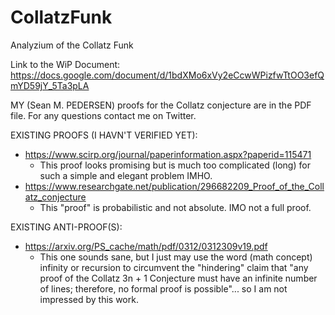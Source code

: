 # CollatzFunk
Analyzium of the Collatz Funk

Link to the WiP Document: https://docs.google.com/document/d/1bdXMo6xVy2eCcwWPizfwTtOO3efQmYD59jY_5Ta3pLA

MY (Sean M. PEDERSEN) proofs for the Collatz conjecture are in the PDF file. For any questions contact me on Twitter.

EXISTING PROOFS (I HAVN'T VERIFIED YET):
- https://www.scirp.org/journal/paperinformation.aspx?paperid=115471
  - This proof looks promising but is much too complicated (long) for such a simple and elegant problem IMHO.
- https://www.researchgate.net/publication/296682209_Proof_of_the_Collatz_conjecture
  - This "proof" is probabilistic and not absolute. IMO not a full proof.

EXISTING ANTI-PROOF(S):
- https://arxiv.org/PS_cache/math/pdf/0312/0312309v19.pdf
  - This one sounds sane, but I just may use the word (math concept) infinity or recursion to circumvent the "hindering" claim that "any proof of the Collatz 3n + 1 Conjecture must have an infinite number of lines; therefore, no formal proof is
possible"... so I am not impressed by this work.
